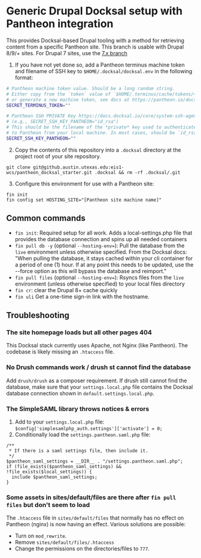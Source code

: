 # Generic Drupal Docksal setup with Pantheon integration
This provides Docksal-based Drupal tooling with a method for retrieving content from a specific Pantheon site. This branch is usable with Drupal 8/9/+ sites. For Drupal 7 sites, use the [7.x branch](https://github.austin.utexas.edu/eis1-wcs/pantheon_docksal_starter/tree/7.x)

1. If you have not yet done so, add a Pantheon terminus machine token and filename of SSH
key to `$HOME/.docksal/docksal.env` in the following format:

```bash
# Pantheon machine token value. Should be a long random string.
# Either copy from the `token` value of `$HOME/.terminus/cache/tokens/<YOUR_EID>@eid.utexas.edu`
# or generate a new machine token, see docs at https://pantheon.io/docs/machine-tokens
SECRET_TERMINUS_TOKEN=""

# Pantheon SSH PRIVATE Key https://docs.docksal.io/core/system-ssh-agent/
# (e.g., SECRET_SSH_KEY_PANTHEON="id_rsa")
# This should be the filename of the *private* key used to authenticate
# to Pantheon from your local machine. In most cases, should be `id_rsa`.
SECRET_SSH_KEY_PANTHEON=""
```

2. Copy the contents of this repository into a `.docksal` directory at the
project root of your site repository.

```
git clone git@github.austin.utexas.edu:eis1-wcs/pantheon_docksal_starter.git .docksal && rm -rf .docksal/.git
```

3. Configure this environment for use with a Pantheon site:

```
fin init
fin config set HOSTING_SITE="[Pantheon site machine name]"
```

## Common commands

- `fin init`: Required setup for all work. Adds a local-settings.php file that provides the database connection and spins up all needed containers
- `fin pull db -y` (optional `--hosting-env=`): Pull the database from the `live` environment unless otherwise specified. From the Docksal docs: "When pulling the database, it stays cached within your cli container for a period of one (1) hour. If at any point this needs to be updated, use the --force option as this will bypass the database and reimport."
- `fin pull files` (optional `--hosting-env=`): Rsyncs files from the `live` environment (unless otherwise specified) to your local files directory
- `fin cr`: clear the Drupal 8+ cache quickly
- `fin uli` Get a one-time sign-in link with the hostname.

## Troubleshooting

### The site homepage loads but all other pages 404
This Docksal stack currently uses Apache, not Nginx (like Pantheon). The
codebase is likely missing an `.htaccess` file.

### No Drush commands work / drush st cannot find the database
Add `drush/drush` as a composer requirement. If drush still cannot find the database, make sure that your `settings.local.php` file contains the Docksal
database connection shown in `default.settings.local.php`.

### The SimpleSAML library throws notices & errors
1. Add to your `settings.local.php` file: `$config['simplesamlphp_auth.settings']['activate'] = 0;`
2. Conditionally load the `settings.pantheon.saml.php` file:

```
/**
 * If there is a saml settings file, then include it.
 */
$pantheon_saml_settings = __DIR__ . "/settings.pantheon.saml.php";
if (file_exists($pantheon_saml_settings) && !file_exists($local_settings)) {
  include $pantheon_saml_settings;
}
```

### Some assets in sites/default/files are there after `fin pull files` but don't seem to load
The `.htaccess` file in `sites/default/files` that normally has no effect on Pantheon (nginx) is now having an effect. Various solutions are possible:

- Turn on `mod_rewrite`.
- Remove `sites/default/files/.htaccess`
- Change the permissions on the directories/files to `777`.
